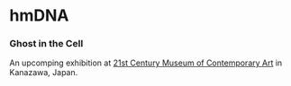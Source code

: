 # hmDNA
### Ghost in the Cell

An upcomping exhibition at [21st Century Museum of Contemporary Art](https://www.kanazawa21/) in Kanazawa, Japan.
